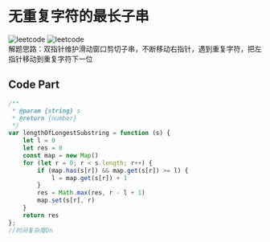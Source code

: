 # 无重复字符的最长子串
![leetcode](https://img.shields.io/badge/leetcode-3-blue "leetcode") ![leetcode](https://img.shields.io/badge/-medium-yellow "leetcode")  
解题思路：双指针维护滑动窗口剪切子串，不断移动右指针，遇到重复字符，把左指针移动到重复字符下一位
  
## Code Part
```js
/**
 * @param {string} s
 * @return {number}
 */
var lengthOfLongestSubstring = function (s) {
    let l = 0
    let res = 0
    const map = new Map()
    for (let r = 0; r < s.length; r++) {
        if (map.has(s[r]) && map.get(s[r]) >= l) {
            l = map.get(s[r]) + 1
        }
        res = Math.max(res, r - l + 1)
        map.set(s[r], r)
    }
    return res
};
//时间复杂度On
```